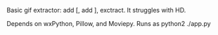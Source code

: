 Basic gif extractor: add [, add ], exctract. It struggles with HD.

Depends on wxPython, Pillow, and Moviepy. Runs as python2 ./app.py
